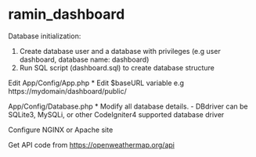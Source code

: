 # ramin_dashboard

Database initialization:
1. Create database user and a database with privileges (e.g user dashboard, database name: dashboard)
2. Run SQL script (dashboard.sql) to create database structure

Edit
App/Config/App.php
	* Edit $baseURL variable e.g https://mydomain/dashboard/public/

App/Config/Database.php
	* Modify all database details.
		- DBdriver can be SQLite3, MySQLi, or other CodeIgniter4 supported database driver

Configure NGINX or Apache site

Get API code from https://openweathermap.org/api
